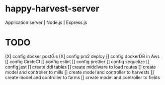# happy-harvest-server

Application server | Node.js | Express.js

# TODO

[X] config docker postGis
[X] config pm2 deploy
[] config dockerDB in Aws
[] config CircleCI
[] config eslint
[] config prettier
[] config sequelize
[] config jest
[] create ddl tables
[] create middlware to load routes
[] create model and controller to mills
[] create model and controller to harvests
[] create model and controller to farms
[] create model and controller to fields
